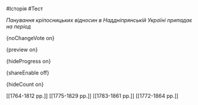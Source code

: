 #Історія #Тест

*Панування кріпосницьких відносин в Наддніпрянській Україні припадає на період*

{noChangeVote on}

{preview on}

{hideProgress on}

{shareEnable off}

{hideCount on}

[[1764-1812 рр.]]
[[1775-1829 рр.]]
[[1783-1861 рр.]]
[[1772-1864 рр.]]
